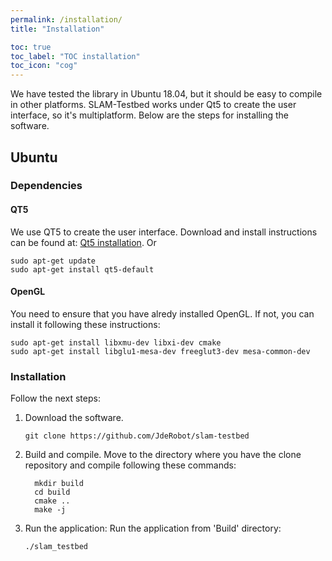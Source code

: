 ```yaml
---
permalink: /installation/
title: "Installation"

toc: true
toc_label: "TOC installation"
toc_icon: "cog"
---
```


We have tested the library in Ubuntu 18.04, but it should be easy to compile in other platforms.
SLAM-Testbed works under Qt5 to create the user interface, so it's multiplatform. Below are the steps for installing the software.

## Ubuntu
### Dependencies

#### QT5
We use QT5 to create the user interface. Download and install instructions can be found at: [Qt5 installation](https://wiki.qt.io/Install_Qt_5_on_Ubuntu). Or 
```
sudo apt-get update
sudo apt-get install qt5-default
```

#### OpenGL
You need to ensure that you have alredy installed OpenGL. If not, you can install it following these instructions:
 
```
sudo apt-get install libxmu-dev libxi-dev cmake
sudo apt-get install libglu1-mesa-dev freeglut3-dev mesa-common-dev
```


### Installation

Follow the next steps:

1. Download the software.

    ```
    git clone https://github.com/JdeRobot/slam-testbed
    ```

2. Build and compile.
    Move to the directory where you have the clone repository and compile following these commands:

    ```
	  mkdir build
	  cd build
	  cmake ..
	  make -j
    ```

3. Run the application:
	Run the application from 'Build' directory:

	```
	./slam_testbed
	```


